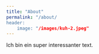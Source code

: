 ```yaml
---
title: "About"
permalink: "/about/
header:
    image: "/images/kuh-2.jpeg"
---
```


Ich bin ein super interessanter text.